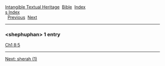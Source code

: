 [Intangible Textual Heritage](../../index)  [Bible](../index) 
[Index](index)   
[s Index](_s_)  
  [Previous](c10233)  [Next](c10235) 

------------------------------------------------------------------------

### &lt;shephuphan&gt; 1 entry

[Ch1 8:5](../kjv/ch1008.htm#005)  

------------------------------------------------------------------------

[Next: sherah (1)](c10235)
